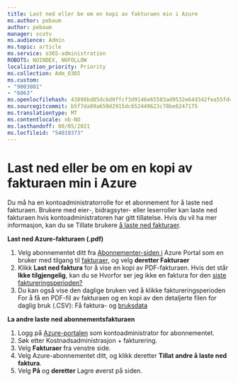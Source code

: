 ```yaml
---
title: Last ned eller be om en kopi av fakturaen min i Azure
ms.author: pebaum
author: pebaum
manager: scotv
ms.audience: Admin
ms.topic: article
ms.service: o365-administration
ROBOTS: NOINDEX, NOFOLLOW
localization_priority: Priority
ms.collection: Adm_O365
ms.custom:
- "9003801"
- "6863"
ms.openlocfilehash: 43898bd85dc6d0ffcf3d9146e65583ad9532e64d342fea55fd48e055caf133a4
ms.sourcegitcommit: b5f7da89a650d2915dc652449623c78be6247175
ms.translationtype: MT
ms.contentlocale: nb-NO
ms.lasthandoff: 08/05/2021
ms.locfileid: "54019373"
---
```

# <a name="download-or-request-a-copy-of-my-bill-in-azure"></a>Last ned eller be om en kopi av fakturaen min i Azure

Du må ha en kontoadministratorrolle for et abonnement for å laste ned fakturaen. Brukere med eier-, bidragsyter- eller leserroller kan laste ned fakturaen hvis kontoadministratoren har gitt tillatelse. Hvis du vil ha mer informasjon, kan du se Tillate brukere [å laste ned fakturaer](https://docs.microsoft.com/azure/cost-management-billing/manage/manage-billing-access#opt-in).

**Last ned Azure-fakturaen (.pdf)**

1. Velg abonnementet ditt fra [Abonnementer-siden i](https://portal.azure.com/#blade/Microsoft_Azure_Billing/SubscriptionsBlade) Azure Portal som en bruker med tilgang til [fakturaer,](https://docs.microsoft.com/azure/cost-management-billing/manage/manage-billing-access?WT.mc_id=Portal-Microsoft_Azure_Support) og velg **deretter Fakturaer**
2. Klikk **Last ned faktura** for å vise en kopi av PDF-fakturaen. Hvis det står **Ikke tilgjengelig**, kan du se Hvorfor ser jeg ikke en faktura for den [siste faktureringsperioden?](https://docs.microsoft.com/azure/cost-management-billing/manage/download-azure-invoice-daily-usage-date?WT.mc_id=Portal-Microsoft_Azure_Support#noinvoice)
3. Du kan også vise den daglige bruken ved å klikke faktureringsperioden For å få en PDF-fil av fakturaen og en kopi av den detaljerte filen for daglig bruk (.CSV): Få faktura- og [bruksdata](https://docs.microsoft.com/azure/cost-management-billing/manage/download-azure-invoice-daily-usage-date?WT.mc_id=Portal-Microsoft_Azure_Support)  

**La andre laste ned abonnementsfakturaen**

1. Logg på [Azure-portalen](https://portal.azure.com/) som kontoadministrator for abonnementet.
2. Søk etter Kostnadsadministrasjon + fakturering.
3. Velg **Fakturaer** fra venstre side.
4. Velg Azure-abonnementet ditt, og klikk deretter **Tillat andre å laste ned faktura**.
5. Velg **På** og **deretter** Lagre øverst på siden.
